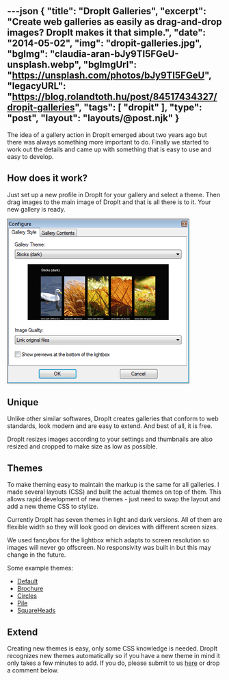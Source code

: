 ---json
{
    "title": "DropIt Galleries",
    "excerpt": "Create web galleries as easily as drag-and-drop images? DropIt makes it that simple.",
    "date": "2014-05-02",
    "img": "dropit-galleries.jpg",
    "bgImg": "claudia-aran-bJy9TI5FGeU-unsplash.webp",
    "bgImgUrl": "https://unsplash.com/photos/bJy9TI5FGeU",
    "legacyURL": "https://blog.rolandtoth.hu/post/84517434327/dropit-galleries",
    "tags": [
        "dropit"
    ],
    "type": "post",
    "layout": "layouts/@post.njk"
}
---

The idea of a gallery action in DropIt emerged about two years ago but there was always something more important to do. Finally we started to work out the details and came up with something that is easy to use and easy to develop.

## How does it work?

Just set up a new profile in DropIt for your gallery and select a theme. Then drag images to the main image of DropIt and that is all there is to it. Your new gallery is ready.

![](dropit-galleries-configure.png)

## Unique

Unlike other similar softwares, DropIt creates galleries that conform to web standards, look modern and are easy to extend. And best of all, it is free.

DropIt resizes images according to your settings and thumbnails are also resized and cropped to make size as low as possible.

## Themes

To make theming easy to maintain the markup is the same for all galleries. I made several layouts (CSS) and built the actual themes on top of them. This allows rapid development of new themes - just need to swap the layout and add a new theme CSS to stylize.

Currently DropIt has seven themes in light and dark versions. All of them are flexible width so they will look good on devices with different screen sizes.

We used fancybox for the lightbox which adapts to screen resolution so images will never go offscreen. No responsivity was built in but this may change in the future.

Some example themes:

- [Default](http://www.dropitproject.com/assets/galleries/Default_Gallery/index.html)
- [Brochure](http://www.dropitproject.com/assets/galleries/Brochure_Gallery/index.html)
- [Circles](http://www.dropitproject.com/assets/galleries/Circles_Gallery/index.html)
- [Pile](http://www.dropitproject.com/assets/galleries/Pile_Gallery/index.html)
- [SquareHeads](http://www.dropitproject.com/assets/galleries/SquareHeads_Gallery/index.html)

## Extend

Creating new themes is easy, only some CSS knowledge is needed. DropIt recognizes new themes automatically so if you have a new theme in mind it only takes a few minutes to add. If you do, please submit to us [here](http://www.lupopensuite.com/contact.htm) or drop a comment below.